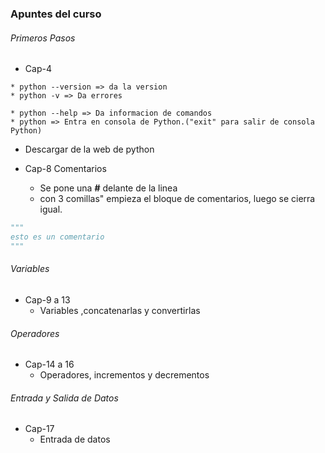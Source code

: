 ### Apuntes del curso

###### Primeros Pasos
* Cap-4
```
* python --version => da la version
* python -v => Da errores

* python --help => Da informacion de comandos
* python => Entra en consola de Python.("exit" para salir de consola Python)
```

* Descargar de la web de python

* Cap-8 Comentarios
    * Se pone una **#** delante de la linea 
    * con 3 comillas" empieza el bloque de comentarios, luego se cierra igual.
```python
"""
esto es un comentario
"""
```

###### Variables
* Cap-9 a 13
    * Variables ,concatenarlas y convertirlas

###### Operadores
* Cap-14 a 16
    *  Operadores, incrementos y decrementos

###### Entrada y Salida de Datos
* Cap-17
    * Entrada de datos
